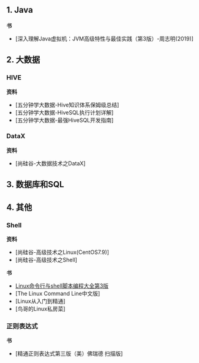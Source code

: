 

## 1. Java

**书**

* [深入理解Java虚拟机：JVM高级特性与最佳实践（第3版）-周志明(2019)]




## 2. 大数据

### HIVE

**资料**

* [五分钟学大数据-Hive知识体系保姆级总结]
* [五分钟学大数据-HiveSQL执行计划详解]
* [五分钟学大数据-最强HiveSQL开发指南]

### DataX

**资料**

* [尚硅谷-大数据技术之DataX]




## 3. 数据库和SQL




## 4. 其他

### Shell

**资料**

* [尚硅谷-高级技术之Linux(CentOS7.9)]
* [尚硅谷-高级技术之Shell]

**书**

* [Linux命令行与shell脚本编程大全第3版](https://www.aliyundrive.com/s/DR98xUgfD44/folder/625c26106e8ce04e01a144389d66050c4fa8266d)
* [The Linux Command Line中文版]
* [Linux从入门到精通]
* [鸟哥的Linux私房菜]

### 正则表达式

**书**

* [精通正则表达式第三版（美）佛瑞德 扫描版]

